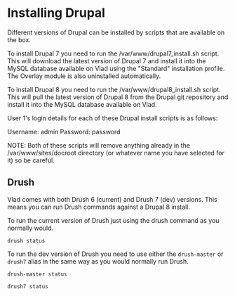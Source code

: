 <h1>Installing Drupal</h1>

Different versions of Drupal can be installed by scripts that are available on the box.

To install Drupal 7 you need to run the /var/www/drupal7_install.sh script. This will download the latest version of Drupal 7 and install it into the MySQL database available on Vlad using the "Standard" installation profile. The Overlay module is also uninstalled automatically.

To install Drupal 8 you need to run the /var/www/drupal8_install.sh script. This will pull the latest version of Drupal 8 from the Drupal git repository and install it into the MySQL database available on Vlad.

User 1's login details for each of these Drupal install scripts is as follows:

Username: admin
Password: password

NOTE: Both of these scripts will remove anything already in the /var/www/sites/docroot directory (or whatever name you have selected for it) so be careful.

## Drush

Vlad comes with both Drush 6 (current) and Drush 7 (dev) versions. This means you can run Drush commands against a Drupal 8 install.

To run the current version of Drush just using the drush command as you normally would.

    drush status

To run the dev version of Drush you need to use either the `drush-master` or `drush7` alias in the same way as you would normally run Drush.

    drush-master status
    
    drush7 status
